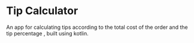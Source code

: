 # Tip Calculator
 An app for calculating tips according to the total cost of the order and the tip percentage , built using kotlin.
